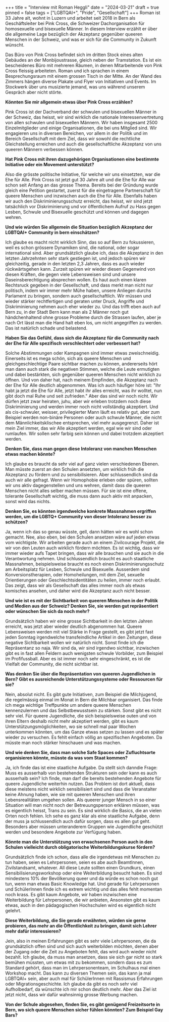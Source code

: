 +++
title = "Interview mit Roman Heggli"
date = "2024-03-21"
draft = true
pinned = false
tags = ["LGBTQAI+", "Pride", "Gesellschaft"]
+++
Roman ist 33 Jahre alt, wohnt in Luzern und arbeitet seit 2018 in Bern als Geschäftsleiter bei Pink Cross, die Schweizer Dachorganisation für homosexuelle und bisexuelle Männer. In diesem Interview erzählt er über die allgemeine Lage bezüglich der Akzeptanz gegenüber queeren Menschen in der Schweiz, und was er sich für die Community in Zukunft wünscht. 

Das Büro von Pink Cross befindet sich im dritten Stock eines alten Gebäudes an der Monbijoustrasse, gleich neben der Tramstation. Es ist ein bescheidenes Büro mit mehreren Räumen, in denen Mitarbeitende von Pink Cross fleissig arbeiteten. Roman und ich sprachen in einem Besprechungsraum mit einem grossen Tisch in der Mitte. An der Wand des Zimmers hängen diverse Plakate und Flyer von Initiativen und Events. Im Stockwerk über uns musizierte jemand, was uns während unserem Gespräch aber nicht störte.

**Könnten Sie mir allgemein etwas über Pink Cross erzählen?**

Pink Cross ist der Dachverband der schwulen und bisexuellen Männer in der Schweiz, das heisst, wir sind wirklich die nationale Interessenvertretung von allen schwulen und bisexuellen Männern. Wir haben insgesamt 2500 Einzelmitglieder und einige Organisationen, die bei uns Mitglied sind. Wir engagieren uns in diversen Bereichen, vor allem in der Politik und im Bereich Gesellschaft mit dem Ziel, dass wir sowohl die rechtliche Gleichstellung erreichen und auch die gesellschaftliche Akzeptanz von uns queeren Männern verbessen können.

**Hat Pink Cross mit ihren dazugehörigen Organisationen eine bestimmte Initiative oder ein Movement unterstützt?**

Also die grösste politische Initiative, für welche wir uns einsetzten, war die Ehe für Alle. Pink Cross ist jetzt gut 30 Jahre alt und die Ehe für Alle war schon seit Anfang an das grosse Thema. Bereits bei der Gründung wurde gleich eine Petition gestartet, zuerst für die eingetragene Partnerschaft für queere Menschen und inzwischen auch die Ehe für Alle. Ebenfalls haben wir auch den Diskriminierungsschutz erreicht, das heisst, wir sind jetzt tatsächlich vor Diskriminierung und vor öffentlichem Aufruf zu Hass gegen Lesben, Schwule und Bisexuelle geschützt und können und dagegen wehren.

**Und wie würden Sie allgemein die Situation bezüglich Akzeptanz der LGBTQAI+ Community in bern einschätzen?**

Ich glaube es macht nicht wirklich Sinn, das so auf Bern zu fokussieren, weil es schon grössere Dynamiken sind, die national, oder sogar international sind. Aber grundsätzlich glaube ich, dass die Akzeptanz in den letzten Jahrzehnten sehr stark gestiegen ist, und jedoch spüren wir gleichzeitig, gerade in den letzten 2,3 Jahren, dass es auch wieder rückwärtsgehen kann. Zurzeit spüren wir wieder diesen Gegenwind von diesen Kräften, die gegen viele Lebensweisen sind und unsere Daseinsberechtigung absprechen wollen. Es haut auch einen klaren Rechtsruck gegeben in der Gesellschaft, und dass merkt man nicht nur politisch, indem wir immer mehr Mühe haben, unsere Anliegen durchs Parlament zu bringen, sondern auch gesellschaftlich. Wir müssen und wieder stärker rechtfertigen und geraten unter Druck, Angriffe und Diskriminierung nehmen auch eher wieder zu. Und das trifft eben auch auf Bern zu, in der Stadt Bern kann man als 2 Männer noch gut händchenhaltend ohne grosse Probleme durch die Strassen laufen, aber je nach Ort lässt man die Hand halt eben los, um nicht angegriffen zu werden. Das ist natürlich schade und belastend. 

**Haben Sie das Gefühl, dass sich die Akzeptanz für die Community nach der Ehe für Alle spezifisch verschlechtert oder verbessert hat?**

Solche Abstimmungen oder Kampagnen sind immer etwas zweischneidig. Einerseits ist es mega schön, sich als queere Menschen und gleichgeschlechtige Paare sichtbar machen zu können, andererseits hört man dann auch stark die negativen Stimmen, welche die Leute ermutigten und dabei bestärkten, sich gegenüber queeren Menschen nicht wirklich zu öffnen. Und von daher hat, nach meinem Empfinden, die Akzeptanz nach der Ehe für Alle deutlich abgenommen. Was ich auch häufiger höre ist: "Ihr habt ja jetzt die Ehe für Alle, jetzt habt ihr alles erreicht, was ihr wolltet, nun gibt doch mal Ruhe und seit zufrieden." Aber das sind wir noch nicht. Wir dürfen jetzt zwar heiraten, juhu, aber wir erleben trotzdem noch diese Diskriminierung und werden immer noch nicht vollständig akzeptiert. Und als cis-schwuler, weisser, privilegierter Mann läuft es relativ gut, aber zum Beispiel werden non-binäre Personen oder auch schwule Männer, die nicht dem Männlichkeitsklischee entsprechen, viel mehr ausgegrenzt. Daher ist mein Ziel immer, das wir Alle akzeptiert werden, egal wie wir sind oder rumlaufen. Wir sollen sehr farbig sein können und dabei trotzdem akzeptiert werden.

**Denken Sie, dass man gegen diese Intoleranz von manchen Menschen etwas machen könnte?**

Ich glaube es braucht da sehr viel auf ganz vielen verschiedenen Ebenen. Man müsste zuerst an den Schulen ansetzten, um wirklich früh die Akzeptanz zu fördern und zu sensibilisieren. Aber schlussendlich sind da auch wir alle gefragt. Wenn wir Homophobie erleben oder spüren, sollten wir uns aktiv dagegenstellen und uns wehren, damit dass die queeren Menschen nicht alles selber machen müssen. Für sie ist eine offene, tolerante Gesellschaft wichtig, die muss dann auch aktiv mit anpacken, sonst wird das nichts. 

**Denken Sie, es könnten irgendwelche konkrete Massnahmen ergriffen werden, um die LGBTQ+ Community von dieser Intoleranz besser zu schützen?**

Ja, wenn ich das so genau wüsste, gell, dann hätten wir es wohl schon gemacht. Nee, also eben, bei den Schulen ansetzen wäre auf jeden etwas vom wichtigste. Wir arbeiten gerade auch an einem Zivilcourage Projekt, die wir von den Leuten auch wirklich fördern möchten. Es ist wichtig, dass wir immer wieder aufs Tapet bringen, dass wir alle brauchen und sie auch in die Verantwortung nehmen. Und schlussendlich braucht es auch staatliche Massnahmen, beispielsweise braucht es noch einen Diskriminierungsschutz am Arbeitsplatz für Lesben, Schwule und Bisexuelle. Ausserdem sind Konversionstherapien, oder Homoheilungen, mit dem Ziel, sexuelle Orientierungen oder Geschlechtsidentitäten zu heilen, immer noch erlaubt. Das zeigt, dass wir als Gesellschaft das alles immer noch als etwas komisches ansehen, und daher wird die Akzeptanz auch nicht besser.

**Und wie ist es mit der Sichtbarkeit von queeren Menschen in der Politik und Medien aus der Schweiz? Denken Sie, sie werden gut repräsentiert oder wünschen Sie sich da noch mehr?**

Grundsätzlich haben wir eine grosse Sichtbarkeit in den letzten Jahren erreicht, was jetzt aber wieder deutlich abgenommen hat. Queere Lebensweisen werden mit viel Stärke in Frage gestellt, es gibt jetzt fast jeden Sonntag irgendwelche transfeindliche Artikel in den Zeitungen, diese negative Sichtbarkeit wollen wir natürlich nicht. Sonst finde ich die Repräsentanz so naja. Wir sind da, wir sind irgendwo sichtbar, inzwischen gibt es in fast allen Feldern auch wenigsten schwule Vorbilder, zum Beispiel im Profifussball. Aber es ist immer noch sehr eingeschränkt, es ist die Vielfalt der Community, die nicht sichtbar ist.

**Was denken Sie über die Repräsentation von queeren Jugendlichen in Bern? Gibt es ausreichende Unterstützungssysteme oder Ressourcen für sie?**

Nein, absolut nicht. Es gibt gute Initiativen, zum Beispiel die Milchjugend, die regelmässig einmal im Monat in Bern die Milchbar organisiert. Das finde ich mega wichtige Treffpunkte um andere queere Menschen kennenzulernen und das Selbstbewusstsein zu stärken. Sonst gibt es nicht sehr viel. Für queere Jugendliche, die sich beispielsweise outen und von ihren Eltern deshalb nicht mehr akzeptiert werden, gibt es kaum Unterstützungsmöglichkeiten, wo sie schnell mal paar Wochen unterkommen könnten, um das Ganze etwas setzen zu lassen und es später wieder zu versuchen. Es fehlt einfach völlig an spezifischen Angeboten. Da müsste man noch stärker hinschauen und was machen.

**Und wie denken Sie, dass man solche Safe Spaces oder Zufluchtsorte organisieren könnte, müsste da was vom Staat kommen?**

Ja, ich finde das ist eine staatliche Aufgabe. Da stellt sich danndie Frage: Muss es ausserhalb von bestehenden Strukturen sein oder kann es auch ausserhalb sein? Ich finde, man darf die bereits bestehenden Angebote für queere Jugendliche weiterhin nutzen. Das Problem ist dort aktuell, dass diese meistens nicht wirklich sensibilisiert sind und dass die Veranstalter keine Ahnung haben, wie sie mit queeren Menschen und ihren Lebensrealitäten umgehen sollen. Als queerer junger Mensch in so einer Situation will man nicht noch der Betreuungsperson erklären müssen, was es eigentlich heisst, Trans zu sein. Es sind wirklich die Basics, die an vielen Orten noch fehlen. Ich sehe es ganz klar als eine staatliche Aufgabe, denn der muss ja schlussendlich auch dafür sorgen, dass es allen gut geht. Besonders aber müssen unteranderem Gruppen wie Jugendliche geschützt werden und besondere Angebote zur Verfügung haben.

**Könnte man die Unterstützung von erwachsenen Person auch in den Schulen vielleicht durch obligatorische Weiterbildungskurse fördern?**

Grundsätzlich finde ich schon, dass alle die irgendetwas mit Menschen zu tun haben, seien es Lehrpersonen, seien es abe auch BeamtInnen, Zivilstandsamt, whatever. All diese Leute sollten einen Grundkurs, einen Sensibilisierungsworkshop oder eine Weiterbildung besucht haben. Es sind mindestens 10% der Bevölkerung queer und da würde es schon noch gut tun, wenn man etwas Basic Knowledge hat. Und gerade für Lehrpersonen und SchülerInnen finde ich es extrem wichtig und das alles fehlt momentan noch krass. Es gibt kaum Angebote, wir haben inzwischen eine Weiterbildung für Lehrpersonen, die wir anbieten, Ansonsten gibt es kaum etwas, auch in den pädagogischen Hochschulen wird es eigentlich nicht gelehrt.

**Diese Weiterbildung, die Sie gerade erwähnten, würden sie gerne probieren, das mehr an die Öffentlichkeit zu bringen, damit sich Lehrer mehr dafür interessieren?**

Jein, also in meinen Erfahrungen gibt es sehr viele Lehrpersonen, die da grundsätzlich offen sind und sich auch weiterbilden möchten, denen aber der Zugang oder die Zeit zu Angeboten fehlt, das wird auch wieder nicht bezahlt. Ich glaube, da muss man ansetzen, dass sie sich gar nicht so stark bemühen müssten, um etwas mit zu bekommen, sondern dass es zum Standard gehört, dass man im Lehrpersonenteam, im Schulhaus mal einen Workshop macht. Das kann zu diversen Themen sein, das kann ja mal LGBTQAI+ sein, aber auch mal für SchülerInnen mit Rassismus Erfahrungen oder Migrationsgeschichte. Ich glaube da gibt es noch sehr viel Aufholbedarf, da wünschte ich mir schon deutlich mehr. Aber das Ziel ist jetzt nicht, dass wir dafür wahnsinnig grosse Werbung machen.

**Von der Schule abgesehen, finden Sie, es gibt genügend Freizeitsorte in Bern, wo sich queere Menschen sicher fühlen könnten? Zum Beispiel Gay Bars?**